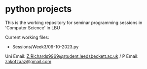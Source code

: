 # python projects
This is the working repository for seminar programming sessions in 'Computer Science' in LBU

Current working files:
- Sessions/Week3/09-10-2023.py

Uni Email: Z.Richards9969@student.leedsbeckett.ac.uk / P Email: zakofzaaz@gmail.com